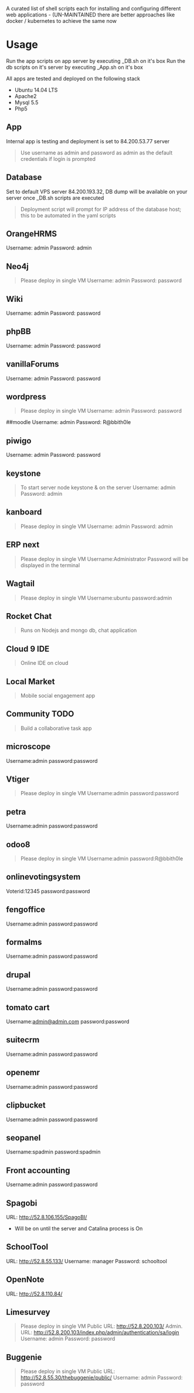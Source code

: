 A curated list of shell scripts each for installing and configuring different web applications - (UN-MAINTAINED there are better approaches like docker / kubernetes to achieve the same now

# Usage
Run the app scripts on app server by executing <App Name>_DB.sh on it's box
Run the db scripts on it's server by executing <App Name>_App.sh on it's box

All apps are tested and deployed on the following stack
* Ubuntu 14.04 LTS
* Apache2
* Mysql 5.5
* Php5

## App
Internal app is testing and deployment is set to 84.200.53.77 server
> Use username as admin and password as admin as the default credentials if login is prompted

## Database
Set to default VPS server 84.200.193.32, DB dump will be available on your server once <App Name>_DB.sh scripts are executed

> Deployment script will prompt for IP address of the database host; this to be automated in the yaml scripts

## OrangeHRMS
Username: admin
Password: admin

## Neo4j
> Please deploy in single VM
Username: admin
Password: password

## Wiki
Username: admin
Password: password

## phpBB
Username: admin
Password: password

## vanillaForums
Username: admin
Password: password

## wordpress
> Please deploy in single VM
Username: admin
Password: password

##moodle
Username: admin
Password: R@bbith0le

## piwigo
Username: admin
Password: password


## keystone
> To start server node keystone & on the server
Username: admin
Password: admin

## kanboard
> Please deploy in single VM
Username: admin
Password: admin

## ERP next
> Please deploy in single VM
Username:Administrator
Password will be displayed in the terminal

## Wagtail
> Please deploy in single VM
Username:ubuntu
password:admin

## Rocket Chat
> Runs on Nodejs and mongo db, chat application

## Cloud 9 IDE
> Online IDE on cloud

## Local Market
> Mobile social engagement app

## Community TODO
> Build a collaborative task app

## microscope

Username:admin
password:password

## Vtiger
> Please deploy in single VM
Username:admin
password:password

## petra

Username:admin
password:password

## odoo8
> Please deploy in single VM
Username:admin
password:R@bbith0le

## onlinevotingsystem

Voterid:12345
password:password

## fengoffice

Username:admin
password:password

## formalms
Username:admin
password:password

## drupal
Username:admin
password:password

## tomato cart
Username:admin@admin.com
password:password

## suitecrm
Username:admin
password:password

## openemr
Username:admin
password:password

## clipbucket
Username:admin
password:password

## seopanel
Username:spadmin
password:spadmin

## Front accounting
Username:admin
password:password

## Spagobi
URL: http://52.8.106.155/SpagoBI/
* Will be on until the server and Catalina process is On

## SchoolTool
URL: http://52.8.55.133/
Username: manager
Password: schooltool

## OpenNote
URL: http://52.8.110.84/

## Limesurvey
> Please deploy in single VM
Public URL: http://52.8.200.103/
Admin. URL: http://52.8.200.103/index.php/admin/authentication/sa/login
Username: admin
Password: password

## Buggenie
> Please deploy in single VM
Public URL: http://52.8.55.30/thebuggenie/public/
Username: admin
Password: password


